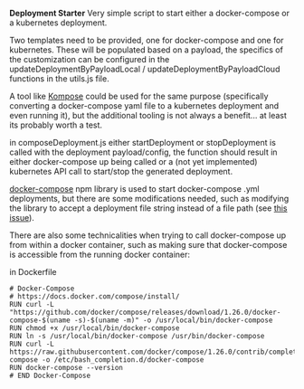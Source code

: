 **Deployment Starter**
Very simple script to start either a docker-compose or a kubernetes deployment.

Two templates need to be provided, one for docker-compose and one for kubernetes. These will be populated based on a payload, the specifics of the customization can be configured in the updateDeploymentByPayloadLocal / updateDeploymentByPayloadCloud functions in the utils.js file.

A tool like [Kompose](https://github.com/kubernetes/kompose) could be used for the same purpose (specifically converting a docker-compose yaml file to a kubernetes deployment and even running it), but the additional tooling is not always a benefit... at least its probably worth a test.

in composeDeployment.js either startDeployment or stopDeployment is called with the deployment payload/config, the function should result in either docker-compose up being called or a (not yet implemented) kubernetes API call to start/stop the generated deployment.

[docker-compose](https://www.npmjs.com/package/docker-compose) npm library is used to start docker-compose .yml deployments, but there are some modifications needed, such as modifying the library to accept a deployment file string instead of a file path (see [this issue](https://github.com/PDMLab/docker-compose/issues/109#issuecomment-678043296)).

There are also some technicalities when trying to call docker-compose up from within a docker container, such as making sure that docker-compose is accessible from the running docker container:

in Dockerfile
```
# Docker-Compose
# https://docs.docker.com/compose/install/
RUN curl -L "https://github.com/docker/compose/releases/download/1.26.0/docker-compose-$(uname -s)-$(uname -m)" -o /usr/local/bin/docker-compose
RUN chmod +x /usr/local/bin/docker-compose
RUN ln -s /usr/local/bin/docker-compose /usr/bin/docker-compose
RUN curl -L https://raw.githubusercontent.com/docker/compose/1.26.0/contrib/completion/bash/docker-compose -o /etc/bash_completion.d/docker-compose
RUN docker-compose --version
# END Docker-Compose
```